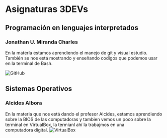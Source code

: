 # Asignaturas 3DEVs

## Programación en lenguajes interpretados
### Jonathan U. Miranda Charles

En la matería estamos aprendiendo el manejo de git y visual estudio. También se nos está mostrando y enseñando codigos que podemos usar en la terminal de Bash.

![GitHub](https://www.qindel.com/wp-content/uploads/2025/06/github.jpg)
## Sistemas Operativos
### Alcides Albora

En la materia que nos está dando el profesor Alcides, estamos aprendiendo sobre la BIOS de las computadoras y tambien vemos un poco sobre la terminal en VirtualBox, la termianl ahí la trabajmos en una computadora digital.
![VirtualBox](https://cdn.mos.cms.futurecdn.net/6hfR5McQGkUvHaUi8jL3yQ-1200-80.jpg)